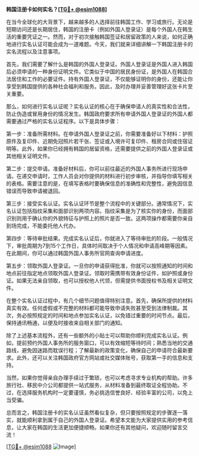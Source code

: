 **韩国注册卡如何实名？[[TG💪+ @esim1088](https://t.me/s/esim1088)]**

在当今全球化的大背景下，越来越多的人选择前往韩国工作、学习或旅行。无论是短期访问还是长期居住，韩国的注册卡（例如外国人登录证）是每个外国人在韩生活的重要凭证之一。然而，对于初次接触韩国签证和居留政策的人来说，如何正确地进行实名认证可能会成为一道难题。今天，我们就来详细讲解一下韩国注册卡的实名流程以及注意事项。

首先，我们需要了解什么是韩国的外国人登录证。外国人登录证是外国人进入韩国后必须申请的一种身份证明文件。它类似于中国的居民身份证，是外国人在韩国合法居住和工作的必要证件。持有外国人登录证，不仅能够证明你的身份，还能让你享受到韩国提供的各种社会福利和服务。因此，及时办理并妥善管理好这张卡片至关重要。

那么，如何进行实名认证呢？实名认证的核心在于确保申请人的真实性和合法性，防止伪造或冒用身份的情况发生。韩国政府要求所有申请外国人登录证的外国人都需要通过严格的实名认证程序。以下是具体步骤：

第一步：准备所需材料。在申请外国人登录证之前，你需要准备好以下材料：护照原件及复印件、近期免冠照片若干张、签证或入境许可复印件、租房合同或住宿证明等。此外，如果你已经拥有韩国的居留资格，还需要提供之前的外国人登录证或其他相关证明文件。

第二步：提交申请。准备好材料后，你可以前往最近的外国人事务所进行现场申请。在递交申请时，工作人员会对你提供的材料进行初步审核，并指导你填写相关的表格。需要注意的是，在填写表格时要确保信息的准确性和完整性，避免因信息错误而导致申请被退回。

第三步：接受实名认证。实名认证环节是整个流程中的关键部分。通常情况下，实名认证包括指纹采集和面部识别两项内容。指纹采集是为了核实你的身份，而面部识别则用于确认你的外貌特征与护照上的照片是否一致。这两项操作都需要你亲自到场完成，不能委托他人代办。

第四步：等待审批结果。完成实名认证后，你就进入了等待审批的阶段。一般情况下，审批周期为7到15个工作日，具体时间取决于个人情况和申请高峰期等因素。在此期间，你可以通过韩国外国人事务所官网查询申请进度。

第五步：领取外国人登录证。一旦你的申请获得批准，你就可以按照通知的时间和地点前往指定地点领取外国人登录证。领取时需携带有效身份证件，如护照或身份证。如果无法亲自领取，也可以授权他人代领，但需提供书面授权书及相关证明文件。

在整个实名认证过程中，有几个细节问题值得特别注意。首先，确保所提供的材料真实有效。任何虚假或不完整的材料都可能导致申请失败甚至受到法律制裁。其次，务必按照规定的时间和地点参加实名认证，以免错过重要的时间节点。最后，保持通讯畅通，以便及时接收来自相关部门的通知。

除了上述基本流程外，还有一些额外的小贴士可以帮助你顺利完成实名认证。例如，提前预约外国人事务所的服务窗口，可以有效缩短等待时间；熟悉当地的交通路线，避免因迷路而耽误行程；了解最新的政策变化，确保自己的申请符合最新要求。此外，还可以关注韩国政府官方网站或社交媒体账号，获取第一手的信息和支持。

当然，如果你觉得亲自办理手续过于繁琐，也可以考虑寻求专业机构的帮助。许多旅行社、移民中介公司都提供一站式服务，从材料准备到最终取证全程协助。不过，在选择服务机构时一定要谨慎，务必挑选信誉良好、经验丰富的公司，以免上当受骗。

总而言之，韩国注册卡的实名认证虽然看似复杂，但只要按照规定的步骤逐一落实，就能顺利拿到属于自己的外国人登录证。希望本文能为大家提供实用的参考信息，让大家在韩国的生活更加便捷顺畅。如果你还有其他疑问，欢迎随时留言交流！

[[TG💪+ @esim1088](https://t.me/s/esim1088) ![Image](https://i.postimg.cc/4NQfJmqS/Snipaste-2025-05-13-00-14-12.png)]